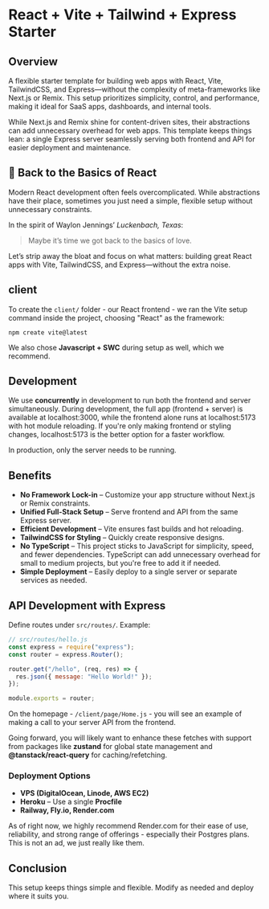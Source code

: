 # React + Vite + Tailwind + Express Starter

## Overview

A flexible starter template for building web apps with React, Vite, TailwindCSS, and Express—without the complexity of meta-frameworks like Next.js or Remix. This setup prioritizes simplicity, control, and performance, making it ideal for SaaS apps, dashboards, and internal tools.

While Next.js and Remix shine for content-driven sites, their abstractions can add unnecessary overhead for web apps. This template keeps things lean: a single Express server seamlessly serving both frontend and API for easier deployment and maintenance.

## 🎵 Back to the Basics of React

Modern React development often feels overcomplicated. While abstractions have their place, sometimes you just need a simple, flexible setup without unnecessary constraints.

In the spirit of Waylon Jennings’ _Luckenbach, Texas_:

> Maybe it’s time we got back to the basics of love.

Let’s strip away the bloat and focus on what matters: building great React apps with Vite, TailwindCSS, and Express—without the extra noise.

## client

To create the `client/` folder - our React frontend - we ran the Vite setup command inside the project, choosing "React" as the framework:

`npm create vite@latest`

We also chose **Javascript + SWC** during setup as well, which we recommend.

## Development

We use **concurrently** in development to run both the frontend and server simultaneously. During development, the full app (frontend + server) is available at localhost:3000, while the frontend alone runs at localhost:5173 with hot module reloading. If you're only making frontend or styling changes, localhost:5173 is the better option for a faster workflow.

In production, only the server needs to be running.

## Benefits

- **No Framework Lock-in** – Customize your app structure without Next.js or Remix constraints.
- **Unified Full-Stack Setup** – Serve frontend and API from the same Express server.
- **Efficient Development** – Vite ensures fast builds and hot reloading.
- **TailwindCSS for Styling** – Quickly create responsive designs.
- **No TypeScript** – This project sticks to JavaScript for simplicity, speed, and fewer dependencies. TypeScript can add unnecessary overhead for small to medium projects, but you're free to add it if needed.
- **Simple Deployment** – Easily deploy to a single server or separate services as needed.

## API Development with Express

Define routes under `src/routes/`. Example:

```js
// src/routes/hello.js
const express = require("express");
const router = express.Router();

router.get("/hello", (req, res) => {
  res.json({ message: "Hello World!" });
});

module.exports = router;
```

On the homepage - `/client/page/Home.js` - you will see an example of making a call to your server API from the frontend.

Going forward, you will likely want to enhance these fetches with support from packages like **zustand** for global state management and **@tanstack/react-query** for caching/refetching.

### Deployment Options

- **VPS (DigitalOcean, Linode, AWS EC2)**
- **Heroku** – Use a single **Procfile**
- **Railway, Fly.io, Render.com**

As of right now, we highly recommend Render.com for their ease of use, reliability, and strong range of offerings - especially their Postgres plans. This is not an ad, we just really like them.

## Conclusion

This setup keeps things simple and flexible. Modify as needed and deploy where it suits you.
